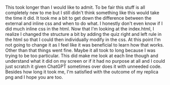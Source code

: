This took longer than I would like to admit. To be fair this stuff is all completely new to me but I still didn't think something like this would take the time it did. It took me a bit to get down the difference between the external and inline css and when to do what. I honestly don't even know if I did much inline css in the html. Now that I'm looking at the index.html, I realize I changed the structure a bit by adding the quiz right and left rule in the html so that I could then individually modify in the css. At this point I'm not going to change it as I feel like it was beneficial to learn how that works. Other than that things went fine. Maybe it all took to long because I was trying to be too particular. This did make me look at each line though and understand what it did on my screen or if it had no purpose at all and I could just scratch it given ChatGPT sometimes over does it with unneeded code. Besides how long it took me, I'm satisfied with the outcome of my replica png and I hope you are too.